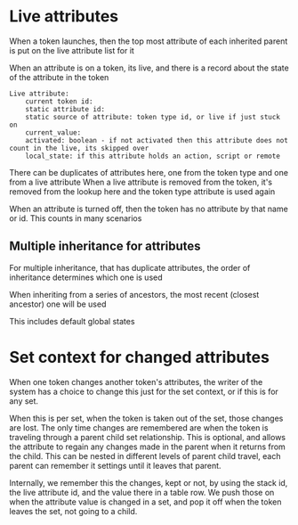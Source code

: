 # Live attributes

When a token launches, then the top most attribute of each inherited parent is put on the live attribute list for it  

When an attribute is on a token, its live, and there is a record about the state of the attribute in the token

    Live attribute:
        current token id:
        static attribute id:
        static source of attribute: token type id, or live if just stuck on
        current_value: 
        activated: boolean - if not activated then this attribute does not count in the live, its skipped over
        local_state: if this attribute holds an action, script or remote

There can be duplicates of attributes here, one from the token type and one from a live attribute
When a live attribute is removed from the token, it's removed from the lookup here and the token type attribute is used again

When an attribute is turned off, then the token has no attribute by that name or id. This counts in many scenarios


## Multiple inheritance for attributes

For multiple inheritance, that has duplicate attributes, the order of inheritance determines which one is used

When inheriting from a series of ancestors, the most recent (closest ancestor) one will be used

This includes default global states

# Set context for changed attributes

When one token changes another token's attributes, the writer of the system has a choice to change this just for the set context, or if this is for any set.

When this is per set, when the token is taken out of the set, those changes are lost.
The only time changes are remembered are when the token is traveling through a parent child set relationship.
This is optional, and allows the attribute to regain any changes made in the parent when it returns from the child.
This can be nested in different levels of parent child travel, each parent can remember it settings until it leaves that parent.


Internally, we remember this the changes, kept or not, by using the stack id, the live attribute id, and the value there in a table row.
We push those on when the attribute value is changed in a set, and pop it off when the token leaves the set, not going to a child.

